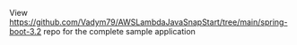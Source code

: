 View https://github.com/Vadym79/AWSLambdaJavaSnapStart/tree/main/spring-boot-3.2 repo for the complete sample application